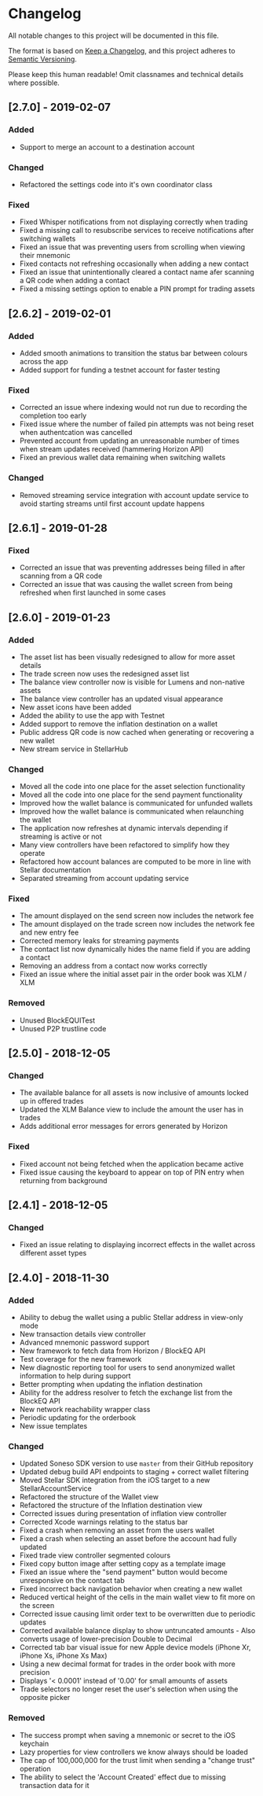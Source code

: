 # Changelog
All notable changes to this project will be documented in this file.

The format is based on [Keep a Changelog](https://keepachangelog.com/en/1.0.0/),
and this project adheres to [Semantic Versioning](https://semver.org/spec/v2.0.0.html).

Please keep this human readable! Omit classnames and technical details where possible.

## [2.7.0] - 2019-02-07
### Added
- Support to merge an account to a destination account

### Changed
- Refactored the settings code into it's own coordinator class

### Fixed
- Fixed Whisper notifications from not displaying correctly when trading
- Fixed a missing call to resubscribe services to receive notifications after switching wallets
- Fixed an issue that was preventing users from scrolling when viewing their mnemonic
- Fixed contacts not refreshing occasionally when adding a new contact
- Fixed an issue that unintentionally cleared a contact name afer scanning a QR code when adding a contact
- Fixed a missing settings option to enable a PIN prompt for trading assets 

## [2.6.2] - 2019-02-01
### Added
- Added smooth animations to transition the status bar between colours across the app
- Added support for funding a testnet account for faster testing

### Fixed
- Corrected an issue where indexing would not run due to recording the completion too early
- Fixed issue where the number of failed pin attempts was not being reset when authentcation was cancelled
- Prevented account from updating an unreasonable number of times when stream updates received (hammering Horizon API)
- Fixed an previous wallet data remaining when switching wallets 

### Changed
- Removed streaming service integration with account update service to avoid starting streams until first account update happens

## [2.6.1] - 2019-01-28
### Fixed
- Corrected an issue that was preventing addresses being filled in after scanning from a QR code
- Corrected an issue that was causing the wallet screen from being refreshed when first launched in some cases

## [2.6.0] - 2019-01-23
### Added
- The asset list has been visually redesigned to allow for more asset details
- The trade screen now uses the redesigned asset list
- The balance view controller now is visible for Lumens and non-native assets
- The balance view controller has an updated visual appearance
- New asset icons have been added
- Added the ability to use the app with Testnet
- Added support to remove the inflation destination on a wallet
- Public address QR code is now cached when generating or recovering a new wallet
- New stream service in StellarHub

### Changed
- Moved all the code into one place for the asset selection functionality
- Moved all the code into one place for the send payment functionality
- Improved how the wallet balance is communicated for unfunded wallets
- Improved how the wallet balance is communicated when relaunching the wallet
- The application now refreshes at dynamic intervals depending if streaming is active or not
- Many view controllers have been refactored to simplify how they operate
- Refactored how account balances are computed to be more in line with Stellar documentation
- Separated streaming from account updating service

### Fixed
- The amount displayed on the send screen now includes the network fee
- The amount displayed on the trade screen now includes the network fee and new entry fee
- Corrected memory leaks for streaming payments
- The contact list now dynamically hides the name field if you are adding a contact
- Removing an address from a contact now works correctly
- Fixed an issue where the initial asset pair in the order book was XLM / XLM

### Removed
- Unused BlockEQUITest
- Unused P2P trustline code

## [2.5.0] - 2018-12-05
### Changed
- The available balance for all assets is now inclusive of amounts locked up in offered trades
- Updated the XLM Balance view to include the amount the user has in trades
- Adds additional error messages for errors generated by Horizon

### Fixed
- Fixed account not being fetched when the application became active
- Fixed issue causing the keyboard to appear on top of PIN entry when returning from background

## [2.4.1] - 2018-12-05
### Changed
- Fixed an issue relating to displaying incorrect effects in the wallet across different asset types

## [2.4.0] - 2018-11-30
### Added
- Ability to debug the wallet using a public Stellar address in view-only mode
- New transaction details view controller
- Advanced mnemonic password support
- New framework to fetch data from Horizon / BlockEQ API
- Test coverage for the new framework
- New diagnostic reporting tool for users to send anonymized wallet information to help during support
- Better prompting when updating the inflation destination
- Ability for the address resolver to fetch the exchange list from the BlockEQ API
- New network reachability wrapper class
- Periodic updating for the orderbook
- New issue templates

### Changed
- Updated Soneso SDK version to use `master` from their GitHub repository
- Updated debug build API endpoints to staging + correct wallet filtering
- Moved Stellar SDK integration from the iOS target to a new StellarAccountService
- Refactored the structure of the Wallet view
- Refactored the structure of the Inflation destination view
- Corrected issues during presentation of inflation view controller 
- Corrected Xcode warnings relating to the status bar
- Fixed a crash when removing an asset from the users wallet
- Fixed a crash when selecting an asset before the account had fully updated
- Fixed trade view controller segmented colours
- Fixed copy button image after setting copy as a template image 
- Fixed an issue where the "send payment" button would become unresponsive on the contact tab
- Fixed incorrect back navigation behavior when creating a new wallet
- Reduced vertical height of the cells in the main wallet view to fit more on the screen
- Corrected issue causing limit order text to be overwritten due to periodic updates
- Corrected available balance display to show untruncated amounts - Also converts usage of lower-precision Double to Decimal 
- Corrected tab bar visual issue for new Apple device models (iPhone Xr, iPhone Xs, iPhone Xs Max)
- Using a new decimal format for trades in the order book with more precision
- Displays '< 0.0001' instead of '0.00' for small amounts of assets 
- Trade selectors no longer reset the user's selection when using the opposite picker

### Removed
- The success prompt when saving a mnemonic or secret to the iOS keychain 
- Lazy properties for view controllers we know always should be loaded 
- The cap of 100,000,000 for the trust limit when sending a "change trust" operation
- The ability to select the 'Account Created' effect due to missing transaction data for it
